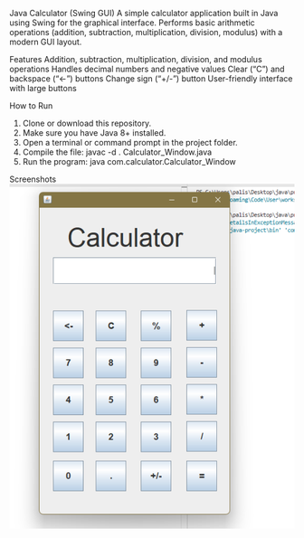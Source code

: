 Java Calculator (Swing GUI)
A simple calculator application built in Java using Swing for the graphical interface.
Performs basic arithmetic operations (addition, subtraction, multiplication, division, modulus) with a modern GUI layout.

Features
Addition, subtraction, multiplication, division, and modulus operations
Handles decimal numbers and negative values
Clear (“C”) and backspace (“<-”) buttons
Change sign (“+/-”) button
User-friendly interface with large buttons

How to Run

1. Clone or download this repository.
2. Make sure you have Java 8+ installed.
3. Open a terminal or command prompt in the project folder.
4. Compile the file:
   javac -d . Calculator_Window.java
5. Run the program:
   java com.calculator.Calculator_Window

Screenshots
![demo](image.png)

